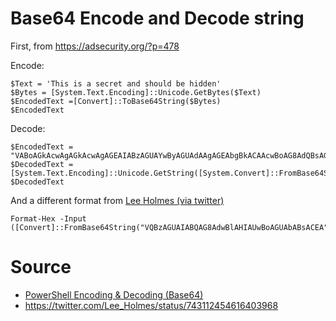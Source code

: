 # Base64 Encode and Decode string

First, from <https://adsecurity.org/?p=478>

Encode:

    $Text = 'This is a secret and should be hidden'
    $Bytes = [System.Text.Encoding]::Unicode.GetBytes($Text)
    $EncodedText =[Convert]::ToBase64String($Bytes)
    $EncodedText

Decode:

    $EncodedText = "VABoAGkAcwAgAGkAcwAgAGEAIABzAGUAYwByAGUAdAAgAGEAbgBkACAAcwBoAG8AdQBsAGQAIABiAGUAIABoAGkAZABlAG4A"
    $DecodedText = [System.Text.Encoding]::Unicode.GetString([System.Convert]::FromBase64String($EncodedText))
    $DecodedText

And a different format from [Lee Holmes (via twitter)](https://twitter.com/Lee_Holmes/status/743112454616403968)

    Format-Hex -Input ([Convert]::FromBase64String("VQBzAGUAIABQAG8AdwBlAHIAUwBoAGUAbABsACEA"))

# Source

 * [PowerShell Encoding & Decoding (Base64)](https://adsecurity.org/?p=478)
 * <https://twitter.com/Lee_Holmes/status/743112454616403968>